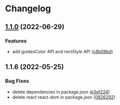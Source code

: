 # Changelog

## [1.1.0](https://github.com/18888628835/react-drag-resizable/compare/v1.0.0...v1.1.0) (2022-06-29)


### Features

* add guidesColor API and rectStyle API ([c8b08bd](https://github.com/18888628835/react-drag-resizable/commit/c8b08bd541a7f91d9f1764d9306c6ae3741d3969))

## 1.1.6 (2022-05-25)

### Bug Fixes

- delete dependencies in package.json ([e3ef224](https://github.com/18888628835/react-drag-resizable/commit/e3ef224d52ada7f5fc6d41eb3ed9dc74a7addbe6))
- delete react react-dom in package.json ([0826292](https://github.com/18888628835/react-drag-resizable/commit/0826292b6adfda33310badec39078646b7029a13))
